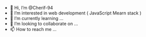 - 👋 Hi, I’m @Cherif-94 
- 👀 I’m interested in web development ( JavaScript Mearn stack )
- 🌱 I’m currently learning ...
- 💞️ I’m looking to collaborate on ...
- 📫 How to reach me ...

<!---
Cherif-94/Cherif-94 is a ✨ special ✨ repository because its `README.md` (this file) appears on your GitHub profile.
You can click the Preview link to take a look at your changes.
--->
